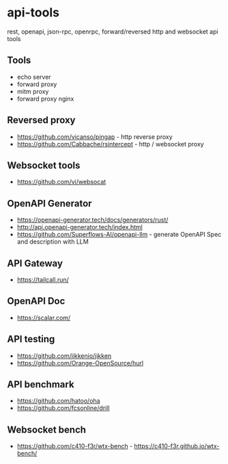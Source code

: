 # api-tools

rest, openapi, json-rpc, openrpc, forward/reversed http and websocket api tools

## Tools

* echo server
* forward proxy
* mitm proxy
* forward proxy nginx

## Reversed proxy

* <https://github.com/vicanso/pingap> - http reverse proxy
* <https://github.com/Cabbache/rsintercept> - http / websocket proxy

## Websocket tools

* <https://github.com/vi/websocat>

## OpenAPI Generator

* <https://openapi-generator.tech/docs/generators/rust/>
* <http://api.openapi-generator.tech/index.html>
* <https://github.com/Superflows-AI/openapi-llm> - generate OpenAPI Spec and description with LLM

## API Gateway

* <https://tailcall.run/>

## OpenAPI Doc

* <https://scalar.com/>

## API testing

* <https://github.com/jikkenio/jikken>
* <https://github.com/Orange-OpenSource/hurl>

## API benchmark

* <https://github.com/hatoo/oha>
* <https://github.com/fcsonline/drill>

## Websocket bench

* <https://github.com/c410-f3r/wtx-bench> - <https://c410-f3r.github.io/wtx-bench/>
